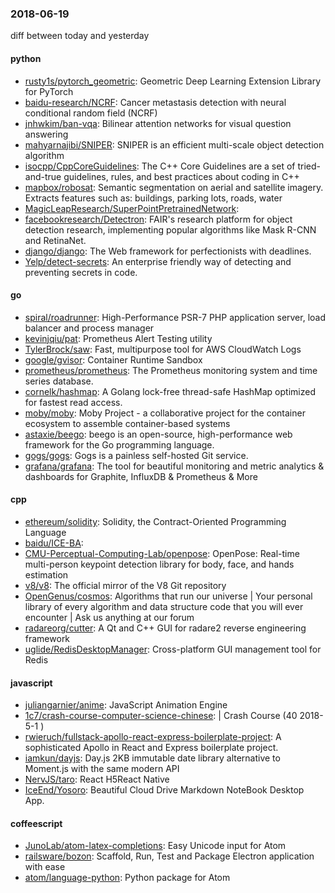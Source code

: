 ### 2018-06-19
diff between today and yesterday

#### python
* [rusty1s/pytorch_geometric](https://github.com/rusty1s/pytorch_geometric): Geometric Deep Learning Extension Library for PyTorch
* [baidu-research/NCRF](https://github.com/baidu-research/NCRF): Cancer metastasis detection with neural conditional random field (NCRF)
* [jnhwkim/ban-vqa](https://github.com/jnhwkim/ban-vqa): Bilinear attention networks for visual question answering
* [mahyarnajibi/SNIPER](https://github.com/mahyarnajibi/SNIPER): SNIPER is an efficient multi-scale object detection algorithm
* [isocpp/CppCoreGuidelines](https://github.com/isocpp/CppCoreGuidelines): The C++ Core Guidelines are a set of tried-and-true guidelines, rules, and best practices about coding in C++
* [mapbox/robosat](https://github.com/mapbox/robosat): Semantic segmentation on aerial and satellite imagery. Extracts features such as: buildings, parking lots, roads, water
* [MagicLeapResearch/SuperPointPretrainedNetwork](https://github.com/MagicLeapResearch/SuperPointPretrainedNetwork): 
* [facebookresearch/Detectron](https://github.com/facebookresearch/Detectron): FAIR's research platform for object detection research, implementing popular algorithms like Mask R-CNN and RetinaNet.
* [django/django](https://github.com/django/django): The Web framework for perfectionists with deadlines.
* [Yelp/detect-secrets](https://github.com/Yelp/detect-secrets): An enterprise friendly way of detecting and preventing secrets in code.

#### go
* [spiral/roadrunner](https://github.com/spiral/roadrunner): High-Performance PSR-7 PHP application server, load balancer and process manager
* [kevinjqiu/pat](https://github.com/kevinjqiu/pat): Prometheus Alert Testing utility
* [TylerBrock/saw](https://github.com/TylerBrock/saw): Fast, multipurpose tool for AWS CloudWatch Logs
* [google/gvisor](https://github.com/google/gvisor): Container Runtime Sandbox
* [prometheus/prometheus](https://github.com/prometheus/prometheus): The Prometheus monitoring system and time series database.
* [cornelk/hashmap](https://github.com/cornelk/hashmap): A Golang lock-free thread-safe HashMap optimized for fastest read access.
* [moby/moby](https://github.com/moby/moby): Moby Project - a collaborative project for the container ecosystem to assemble container-based systems
* [astaxie/beego](https://github.com/astaxie/beego): beego is an open-source, high-performance web framework for the Go programming language.
* [gogs/gogs](https://github.com/gogs/gogs): Gogs is a painless self-hosted Git service.
* [grafana/grafana](https://github.com/grafana/grafana): The tool for beautiful monitoring and metric analytics & dashboards for Graphite, InfluxDB & Prometheus & More

#### cpp
* [ethereum/solidity](https://github.com/ethereum/solidity): Solidity, the Contract-Oriented Programming Language
* [baidu/ICE-BA](https://github.com/baidu/ICE-BA): 
* [CMU-Perceptual-Computing-Lab/openpose](https://github.com/CMU-Perceptual-Computing-Lab/openpose): OpenPose: Real-time multi-person keypoint detection library for body, face, and hands estimation
* [v8/v8](https://github.com/v8/v8): The official mirror of the V8 Git repository
* [OpenGenus/cosmos](https://github.com/OpenGenus/cosmos): Algorithms that run our universe | Your personal library of every algorithm and data structure code that you will ever encounter | Ask us anything at our forum
* [radareorg/cutter](https://github.com/radareorg/cutter): A Qt and C++ GUI for radare2 reverse engineering framework
* [uglide/RedisDesktopManager](https://github.com/uglide/RedisDesktopManager):  Cross-platform GUI management tool for Redis

#### javascript
* [juliangarnier/anime](https://github.com/juliangarnier/anime): JavaScript Animation Engine
* [1c7/crash-course-computer-science-chinese](https://github.com/1c7/crash-course-computer-science-chinese):   | Crash Course  (40 2018-5-1 )
* [rwieruch/fullstack-apollo-react-express-boilerplate-project](https://github.com/rwieruch/fullstack-apollo-react-express-boilerplate-project):  A sophisticated Apollo in React and Express boilerplate project.
* [iamkun/dayjs](https://github.com/iamkun/dayjs):  Day.js 2KB immutable date library alternative to Moment.js with the same modern API
* [NervJS/taro](https://github.com/NervJS/taro):  React H5React Native 
* [IceEnd/Yosoro](https://github.com/IceEnd/Yosoro): Beautiful Cloud Drive Markdown NoteBook Desktop App. 

#### coffeescript
* [JunoLab/atom-latex-completions](https://github.com/JunoLab/atom-latex-completions): Easy Unicode input for Atom
* [railsware/bozon](https://github.com/railsware/bozon): Scaffold, Run, Test and Package Electron application with ease
* [atom/language-python](https://github.com/atom/language-python): Python package for Atom
